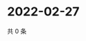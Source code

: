 # 2022-02-27

共 0 条

<!-- BEGIN WEIBO -->
<!-- 最后更新时间 Sun Feb 27 2022 16:16:54 GMT+0800 (China Standard Time) -->

<!-- END WEIBO -->
